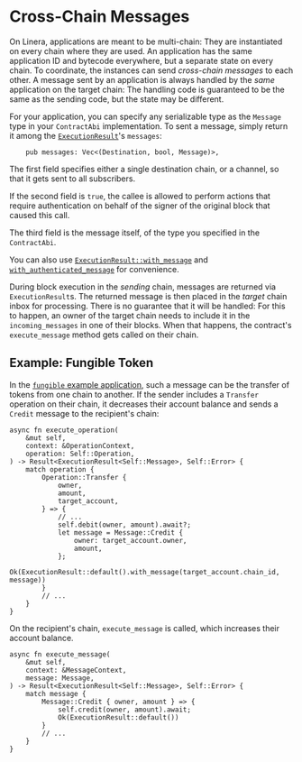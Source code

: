 # Cross-Chain Messages

On Linera, applications are meant to be multi-chain: They are instantiated on every chain
where they are used. An application has the same application ID and bytecode everywhere,
but a separate state on every chain. To coordinate, the instances can send
_cross-chain messages_ to each other. A message sent by an application is always handled
by the _same_ application on the target chain: The handling code is guaranteed to be the
same as the sending code, but the state may be different.

For your application, you can specify any serializable type as the `Message` type in your
`ContractAbi` implementation. To sent a message, simply return it among the
[`ExecutionResult`](https://docs.rs/linera-sdk/latest/linera_sdk/struct.ExecutionResult.html)'s
`messages`:

```rust,ignore
    pub messages: Vec<(Destination, bool, Message)>,
```

The first field specifies either a single destination chain, or a channel, so that it gets
sent to all subscribers.

If the second field is `true`, the callee is allowed to perform actions that require
authentication on behalf of the signer of the original block that caused this call.

The third field is the message itself, of the type you specified in the `ContractAbi`.

You can also use
[`ExecutionResult::with_message`](https://docs.rs/linera-sdk/latest/linera_sdk/struct.ExecutionResult.html#method.with_effect)
and
[`with_authenticated_message`](https://docs.rs/linera-sdk/latest/linera_sdk/struct.ExecutionResult.html#method.with_authenticated_effect)
for convenience.

During block execution in the _sending_ chain, messages are returned via
`ExecutionResult`s. The returned message is then placed in the _target_ chain inbox for
processing. There is no guarantee that it will be handled: For this to happen, an owner of
the target chain needs to include it in the `incoming_messages` in one of their blocks.
When that happens, the contract's `execute_message` method gets called on their chain.

## Example: Fungible Token

In the
[`fungible` example application](https://github.com/linera-io/linera-protocol/tree/main/examples/fungible),
such a message can be the transfer of tokens from
one chain to another. If the sender includes a `Transfer` operation on their chain, it
decreases their account balance and sends a `Credit` message to the recipient's chain:

```rust,ignore
async fn execute_operation(
    &mut self,
    context: &OperationContext,
    operation: Self::Operation,
) -> Result<ExecutionResult<Self::Message>, Self::Error> {
    match operation {
        Operation::Transfer {
            owner,
            amount,
            target_account,
        } => {
            // ...
            self.debit(owner, amount).await?;
            let message = Message::Credit {
                owner: target_account.owner,
                amount,
            };
            Ok(ExecutionResult::default().with_message(target_account.chain_id, message))
        }
        // ...
    }
}
```

On the recipient's chain, `execute_message` is called, which increases their account
balance.

```rust,ignore
async fn execute_message(
    &mut self,
    context: &MessageContext,
    message: Message,
) -> Result<ExecutionResult<Self::Message>, Self::Error> {
    match message {
        Message::Credit { owner, amount } => {
            self.credit(owner, amount).await;
            Ok(ExecutionResult::default())
        }
        // ...
    }
}
```
